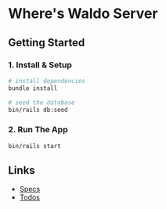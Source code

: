 # Where's Waldo Server

## Getting Started

### 1. Install & Setup

```bash
# install dependencies
bundle install

# seed the database
bin/rails db:seed
```

### 2. Run The App

```bash
bin/rails start
```

## Links

- [Specs](./Specs.md)
- [Todos](./Todos.md)
